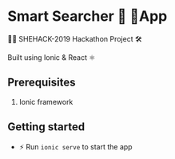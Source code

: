 # Smart Searcher 🔎 📱App

👧🏻 SHEHACK-2019 Hackathon Project 🛠️

Built using Ionic & React ⚛️

## Prerequisites

1. Ionic framework

## Getting started

- ⚡ Run `ionic serve` to start the app
